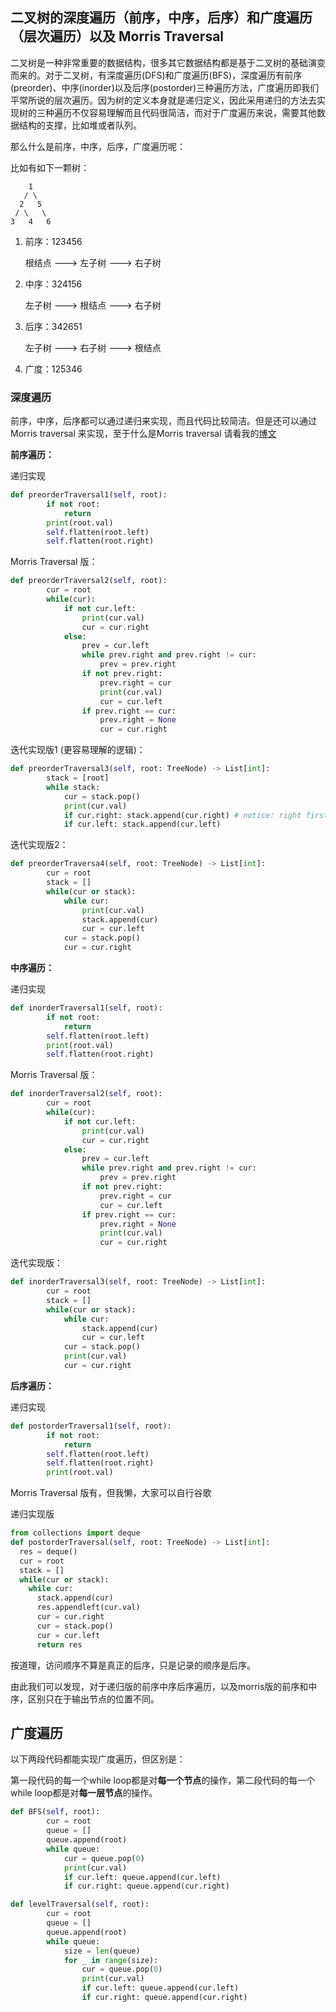 ## 二叉树的深度遍历（前序，中序，后序）和广度遍历（层次遍历）以及 Morris Traversal 

二叉树是一种非常重要的数据结构，很多其它数据结构都是基于二叉树的基础演变而来的。对于二叉树，有深度遍历(DFS)和广度遍历(BFS)，深度遍历有前序(preorder)、中序(inorder)以及后序(postorder)三种遍历方法，广度遍历即我们平常所说的层次遍历。因为树的定义本身就是递归定义，因此采用递归的方法去实现树的三种遍历不仅容易理解而且代码很简洁，而对于广度遍历来说，需要其他数据结构的支撑，比如堆或者队列。

那么什么是前序，中序，后序，广度遍历呢：

比如有如下一颗树：

```
    1
   / \
  2   5
 / \   \
3   4   6
```

1. 前序：123456

   根结点 ---> 左子树 ---> 右子树

2. 中序：324156

   左子树 ---> 根结点 ---> 右子树

3. 后序：342651

   左子树 ---> 右子树 ---> 根结点

4. 广度：125346

### 深度遍历

前序，中序，后序都可以通过递归来实现，而且代码比较简洁。但是还可以通过Morris traversal 来实现，至于什么是Morris traversal 请看我的[博文](https://t123456ll.github.io/LeetCode-144-Binary-Tree-Preorder-Traversal.html#more)

**前序遍历：**

递归实现

```python
def preorderTraversal1(self, root):
        if not root:
            return 
        print(root.val)
        self.flatten(root.left)
        self.flatten(root.right)
```

Morris Traversal 版：

```python
def preorderTraversal2(self, root):
        cur = root
        while(cur):
            if not cur.left:
                print(cur.val)
                cur = cur.right
            else:
                prev = cur.left
                while prev.right and prev.right != cur:
                    prev = prev.right
                if not prev.right:
                    prev.right = cur
                    print(cur.val)
                    cur = cur.left
                if prev.right == cur:
                    prev.right = None
                    cur = cur.right
```

迭代实现版1 (更容易理解的逻辑)：

```python
def preorderTraversal3(self, root: TreeNode) -> List[int]:
        stack = [root]
        while stack:
            cur = stack.pop()
            print(cur.val)
            if cur.right: stack.append(cur.right) # notice: right first, then left
            if cur.left: stack.append(cur.left)
```

迭代实现版2：

```python
def preorderTraversa4(self, root: TreeNode) -> List[int]:
        cur = root
        stack = []
        while(cur or stack):
            while cur:
                print(cur.val)
                stack.append(cur)
                cur = cur.left
            cur = stack.pop()
            cur = cur.right
```





**中序遍历：**

递归实现

```python
def inorderTraversal1(self, root):
        if not root:
            return 
        self.flatten(root.left)
        print(root.val)
        self.flatten(root.right)
```

Morris Traversal 版：

```python
def inorderTraversal2(self, root):
        cur = root
        while(cur):
            if not cur.left:
                print(cur.val)
                cur = cur.right
            else:
                prev = cur.left
                while prev.right and prev.right != cur:
                    prev = prev.right
                if not prev.right:
                    prev.right = cur
                    cur = cur.left
                if prev.right == cur:
                    prev.right = None
                    print(cur.val)
                    cur = cur.right
```

迭代实现版：

```python
def inorderTraversal3(self, root: TreeNode) -> List[int]:
        cur = root
        stack = []
        while(cur or stack):
            while cur:
                stack.append(cur)
                cur = cur.left
            cur = stack.pop()
            print(cur.val)
            cur = cur.right
```



**后序遍历：**

递归实现

```python
def postorderTraversal1(self, root):
        if not root:
            return 
        self.flatten(root.left)
        self.flatten(root.right)
        print(root.val)
```

Morris Traversal 版有，但我懒，大家可以自行谷歌

递归实现版

```python
from collections import deque
def postorderTraversal(self, root: TreeNode) -> List[int]:
  res = deque()
  cur = root
  stack = []
  while(cur or stack):
    while cur:
      stack.append(cur)
      res.appendleft(cur.val)
      cur = cur.right
      cur = stack.pop()
      cur = cur.left
      return res
```

按道理，访问顺序不算是真正的后序，只是记录的顺序是后序。



由此我们可以发现，对于递归版的前序中序后序遍历，以及morris版的前序和中序，区别只在于输出节点的位置不同。

## 广度遍历

以下两段代码都能实现广度遍历，但区别是：

第一段代码的每一个while loop都是对**每一个节点**的操作，第二段代码的每一个while loop都是对**每一层节点**的操作。

```python
def BFS(self, root):
        cur = root
        queue = []
        queue.append(root)
        while queue:
            cur = queue.pop(0)
            print(cur.val)
            if cur.left: queue.append(cur.left)
            if cur.right: queue.append(cur.right)
```

```python
def levelTraversal(self, root):
        cur = root
        queue = []
        queue.append(root)
        while queue:
            size = len(queue)
            for _ in range(size):
                cur = queue.pop(0)
                print(cur.val)
                if cur.left: queue.append(cur.left)
                if cur.right: queue.append(cur.right)
```

